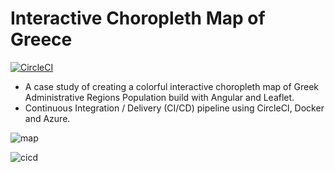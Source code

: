 # Interactive Choropleth Map of Greece

[![CircleCI](https://circleci.com/gh/sakmanal/mapGreece.svg?style=svg)](https://circleci.com/gh/sakmanal/mapGreece)

- A case study of creating a colorful interactive choropleth map of Greek Administrative Regions Population build with Angular and Leaflet.
- Continuous Integration / Delivery (CI/CD) pipeline using CircleCI, Docker and Azure.

![map](https://user-images.githubusercontent.com/32598290/104653331-1e2fe980-56c3-11eb-87cb-5b609bf24c3d.jpg)

![cicd](https://user-images.githubusercontent.com/32598290/104662008-7fab8480-56d2-11eb-9253-ee556804e0f4.jpg)

